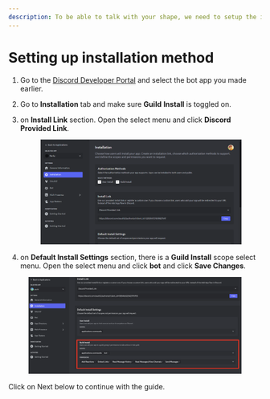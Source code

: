 ```yaml
---
description: To be able to talk with your shape, we need to setup the install method.
---
```


# Setting up installation method

1. Go to the [Discord Developer Portal](https://discord.com/developers/applications) and select the bot app you made earlier.
2. Go to **Installation** tab and make sure **Guild** **Install** is toggled on.
3.  on **Install Link** section. Open the select menu and click **Discord Provided Link**.



    <figure><img src="../../.gitbook/assets/image (37).png" alt=""><figcaption></figcaption></figure>
4. on **Default Install Settings** section, there is a **Guild Install** scope select menu. Open the select menu and click **bot** and click **Save Changes**.

<figure><img src="../../.gitbook/assets/image (2) (1).png" alt=""><figcaption></figcaption></figure>

Click on Next below to continue with the guide.
